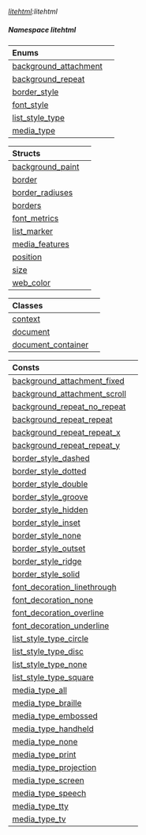 _[litehtml](../../modules/litehtml/litehtml-module.md):litehtml_
##### Namespace litehtml

| Enums | |
|:---|:---|
| [background\_attachment](litehtml-background_attachment.md) |  |
| [background\_repeat](litehtml-background_repeat.md) |  |
| [border\_style](litehtml-border_style.md) |  |
| [font\_style](litehtml-font_style.md) |  |
| [list\_style\_type](litehtml-list_style_type.md) |  |
| [media\_type](litehtml-media_type.md) |  |

| Structs | |
|:---|:---|
| [background\_paint](litehtml-background_paint.md) |  |
| [border](litehtml-border.md) |  |
| [border\_radiuses](litehtml-border_radiuses.md) |  |
| [borders](litehtml-borders.md) |  |
| [font\_metrics](litehtml-font_metrics.md) |  |
| [list\_marker](litehtml-list_marker.md) |  |
| [media\_features](litehtml-media_features.md) |  |
| [position](litehtml-position.md) |  |
| [size](litehtml-size.md) |  |
| [web\_color](litehtml-web_color.md) |  |

| Classes | |
|:---|:---|
| [context](litehtml-context.md) |  |
| [document](litehtml-document.md) |  |
| [document\_container](litehtml-document_container.md) |  |

| Consts | |
|:---|:---|
| [background\_attachment\_fixed](litehtml-background_attachment_fixed.md) |  |
| [background\_attachment\_scroll](litehtml-background_attachment_scroll.md) |  |
| [background\_repeat\_no\_repeat](litehtml-background_repeat_no_repeat.md) |  |
| [background\_repeat\_repeat](litehtml-background_repeat_repeat.md) |  |
| [background\_repeat\_repeat\_x](litehtml-background_repeat_repeat_x.md) |  |
| [background\_repeat\_repeat\_y](litehtml-background_repeat_repeat_y.md) |  |
| [border\_style\_dashed](litehtml-border_style_dashed.md) |  |
| [border\_style\_dotted](litehtml-border_style_dotted.md) |  |
| [border\_style\_double](litehtml-border_style_double.md) |  |
| [border\_style\_groove](litehtml-border_style_groove.md) |  |
| [border\_style\_hidden](litehtml-border_style_hidden.md) |  |
| [border\_style\_inset](litehtml-border_style_inset.md) |  |
| [border\_style\_none](litehtml-border_style_none.md) |  |
| [border\_style\_outset](litehtml-border_style_outset.md) |  |
| [border\_style\_ridge](litehtml-border_style_ridge.md) |  |
| [border\_style\_solid](litehtml-border_style_solid.md) |  |
| [font\_decoration\_linethrough](litehtml-font_decoration_linethrough.md) |  |
| [font\_decoration\_none](litehtml-font_decoration_none.md) |  |
| [font\_decoration\_overline](litehtml-font_decoration_overline.md) |  |
| [font\_decoration\_underline](litehtml-font_decoration_underline.md) |  |
| [list\_style\_type\_circle](litehtml-list_style_type_circle.md) |  |
| [list\_style\_type\_disc](litehtml-list_style_type_disc.md) |  |
| [list\_style\_type\_none](litehtml-list_style_type_none.md) |  |
| [list\_style\_type\_square](litehtml-list_style_type_square.md) |  |
| [media\_type\_all](litehtml-media_type_all.md) |  |
| [media\_type\_braille](litehtml-media_type_braille.md) |  |
| [media\_type\_embossed](litehtml-media_type_embossed.md) |  |
| [media\_type\_handheld](litehtml-media_type_handheld.md) |  |
| [media\_type\_none](litehtml-media_type_none.md) |  |
| [media\_type\_print](litehtml-media_type_print.md) |  |
| [media\_type\_projection](litehtml-media_type_projection.md) |  |
| [media\_type\_screen](litehtml-media_type_screen.md) |  |
| [media\_type\_speech](litehtml-media_type_speech.md) |  |
| [media\_type\_tty](litehtml-media_type_tty.md) |  |
| [media\_type\_tv](litehtml-media_type_tv.md) |  |
